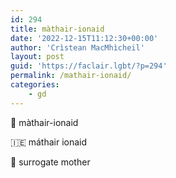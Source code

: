 ```yaml
---
id: 294
title: màthair-ionaid
date: '2022-12-15T11:12:30+00:00'
author: 'Crìstean MacMhìcheil'
layout: post
guid: 'https://faclair.lgbt/?p=294'
permalink: /mathair-ionaid/
categories:
    - gd
---
```


&#x1f3f4;&#xe0067;&#xe0062;&#xe0073;&#xe0063;&#xe0074;&#xe007f; màthair-ionaid

&#x1f1ee;&#x1f1ea; máthair ionaid

&#x1f3f4;&#xe0067;&#xe0062;&#xe0065;&#xe006e;&#xe0067;&#xe007f; surrogate mother